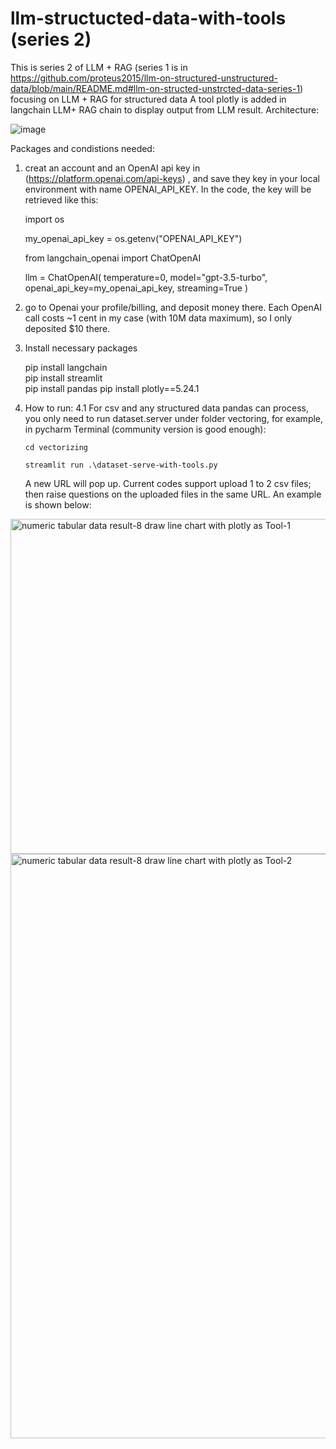 # llm-structucted-data-with-tools (series 2)
This is series 2 of LLM + RAG (series 1 is in https://github.com/proteus2015/llm-on-structured-unstructured-data/blob/main/README.md#llm-on-structed-unstrcted-data-series-1) focusing on LLM + RAG for structured data A tool plotly is added in langchain LLM+ RAG chain to display output from LLM result. 
Architecture:

![image](https://github.com/user-attachments/assets/b4d20b98-12ca-4225-b1bf-b33cba572a5f)

Packages and condistions needed:
1. creat an account and an OpenAI api key in (https://platform.openai.com/api-keys) , and save they key in your local environment with name OPENAI_API_KEY. In the code, the key will be retrieved like this:

    import os
   
    my_openai_api_key = os.getenv("OPENAI_API_KEY")

    from langchain_openai import ChatOpenAI
   
    llm = ChatOpenAI(
          temperature=0, model="gpt-3.5-turbo", openai_api_key=my_openai_api_key, streaming=True
   )
   
2. go to Openai your profile/billing, and deposit money there. Each OpenAI call costs ~1 cent in my case (with 10M data maximum), so I only deposited $10 there.
   
3. Install necessary packages

   pip install langchain   
   pip install streamlit   
   pip install pandas
   pip install plotly==5.24.1
   
5. How to run:
   4.1 For csv and any structured data pandas can process, you only need to run dataset.server under folder vectoring, for example, in pycharm Terminal (community version is good enough):
 
       cd vectorizing
   
       streamlit run .\dataset-serve-with-tools.py
   

   A new URL will pop up. Current codes support upload 1 to 2 csv files; then raise questions on the uploaded files in the same URL. An example is shown below:

<img width="536" alt="numeric tabular data result-8  draw line chart with plotly as Tool-1" src="https://github.com/user-attachments/assets/1ab44ceb-ecde-41c9-a0ad-aeffc0a71c21">
<img width="935" alt="numeric tabular data result-8  draw line chart with plotly as Tool-2" src="https://github.com/user-attachments/assets/3631fb41-7961-4350-8125-73a690ca59bd">

    

              
 
          
  
